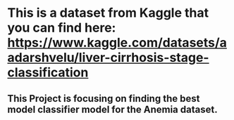 # This is a dataset from Kaggle that you can find here: https://www.kaggle.com/datasets/aadarshvelu/liver-cirrhosis-stage-classification

## This Project is focusing on finding the best model classifier model for the Anemia dataset.